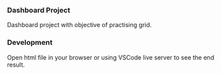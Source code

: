 ### Dashboard Project

Dashboard project with objective of practising grid.

### Development

Open html file in your browser or using VSCode live server to see the end result.


